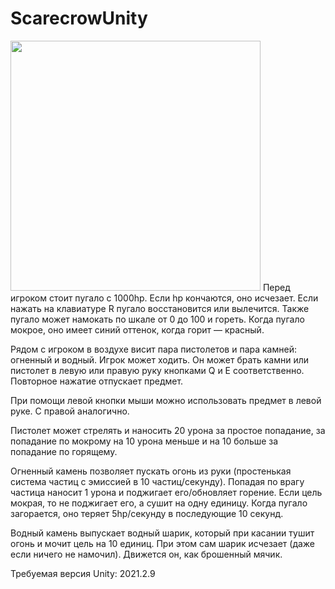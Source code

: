 # ScarecrowUnity

<img src="https://bitardia.com/other/images/scarecrow_unity.gif" width="400">
Перед игроком стоит пугало с 1000hp. Если hp кончаются, оно исчезает. Если нажать на клавиатуре R пугало восстановится или вылечится. 
Также пугало может намокать по шкале от 0 до 100 и гореть. Когда пугало мокрое, оно имеет синий оттенок, когда горит — красный.

Рядом с игроком в воздухе висит пара пистолетов и пара камней: огненный и водный. Игрок может ходить. Он может брать камни или пистолет в левую или правую руку кнопками Q и E соответственно. Повторное нажатие отпускает предмет.

При помощи левой кнопки мыши можно использовать предмет в левой руке. С правой аналогично.

Пистолет может стрелять и наносить 20 урона за простое попадание, за попадание по мокрому на 10 урона меньше и на 10 больше за попадание по горящему.

Огненный камень позволяет пускать огонь из руки (простенькая система частиц с эмиссией в 10 частиц/секунду). Попадая по врагу частица наносит 1 урона и поджигает его/обновляет горение. Если цель мокрая, то не поджигает его, а сушит на одну единицу. Когда пугало загорается, оно теряет 5hp/секунду в последующие 10 секунд.

Водный камень выпускает водный шарик, который при касании тушит огонь и мочит цель на 10 единиц. При этом сам шарик исчезает (даже если ничего не намочил). Движется он, как брошенный мячик.

Требуемая версия Unity: 2021.2.9
